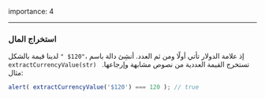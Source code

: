 importance: 4

---

### استخراج المال

لدينا قيمة بالشكل `"‎ $120"`، إذ علامة الدولار تأتي أولًا ومن ثم العدد. أنشِئ دالة باسم `extractCurrencyValue(str)‎ ` تستخرج القيمة العددية من نصوص مشابهة وإرجاعها. مثال:

```js
alert( extractCurrencyValue('$120') === 120 ); // true
```

